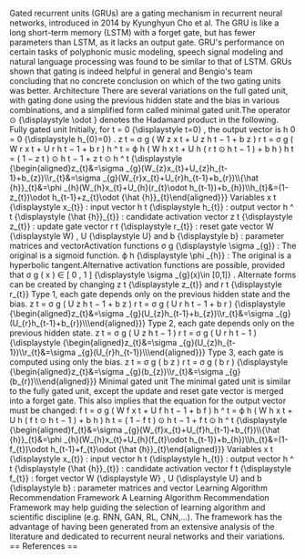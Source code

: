 Gated recurrent units (GRUs) are a gating mechanism in recurrent neural
networks, introduced in 2014 by Kyunghyun Cho et al. The GRU is like a
long short-term memory (LSTM) with a forget gate, but has fewer
parameters than LSTM, as it lacks an output gate. GRU\'s performance on
certain tasks of polyphonic music modeling, speech signal modeling and
natural language processing was found to be similar to that of LSTM.
GRUs shown that gating is indeed helpful in general and Bengio\'s team
concluding that no concrete conclusion on which of the two gating units
was better. Architecture There are several variations on the full gated
unit, with gating done using the previous hidden state and the bias in
various combinations, and a simplified form called minimal gated
unit.The operator ⊙ {\\displaystyle \\odot } denotes the Hadamard
product in the following. Fully gated unit Initially, for t = 0
{\\displaystyle t=0} , the output vector is h 0 = 0 {\\displaystyle
h\_{0}=0} . z t = σ g ( W z x t + U z h t − 1 + b z ) r t = σ g ( W r x
t + U r h t − 1 + b r ) h \^ t = ϕ h ( W h x t + U h ( r t ⊙ h t − 1 ) +
b h ) h t = ( 1 − z t ) ⊙ h t − 1 + z t ⊙ h \^ t {\\displaystyle
{\\begin{aligned}z\_{t}&=\\sigma
\_{g}(W\_{z}x\_{t}+U\_{z}h\_{t-1}+b\_{z})\\\\r\_{t}&=\\sigma
\_{g}(W\_{r}x\_{t}+U\_{r}h\_{t-1}+b\_{r})\\\\{\\hat {h}}\_{t}&=\\phi
\_{h}(W\_{h}x\_{t}+U\_{h}(r\_{t}\\odot
h\_{t-1})+b\_{h})\\\\h\_{t}&=(1-z\_{t})\\odot h\_{t-1}+z\_{t}\\odot
{\\hat {h}}\_{t}\\end{aligned}}} Variables x t {\\displaystyle x\_{t}} :
input vector h t {\\displaystyle h\_{t}} : output vector h \^ t
{\\displaystyle {\\hat {h}}\_{t}} : candidate activation vector z t
{\\displaystyle z\_{t}} : update gate vector r t {\\displaystyle r\_{t}}
: reset gate vector W {\\displaystyle W} , U {\\displaystyle U} and b
{\\displaystyle b} : parameter matrices and vectorActivation functions σ
g {\\displaystyle \\sigma \_{g}} : The original is a sigmoid function. ϕ
h {\\displaystyle \\phi \_{h}} : The original is a hyperbolic
tangent.Alternative activation functions are possible, provided that σ g
( x ) ∈ \[ 0 , 1 \] {\\displaystyle \\sigma \_{g}(x)\\in \[0,1\]} .
Alternate forms can be created by changing z t {\\displaystyle z\_{t}}
and r t {\\displaystyle r\_{t}} Type 1, each gate depends only on the
previous hidden state and the bias. z t = σ g ( U z h t − 1 + b z ) r t
= σ g ( U r h t − 1 + b r ) {\\displaystyle
{\\begin{aligned}z\_{t}&=\\sigma
\_{g}(U\_{z}h\_{t-1}+b\_{z})\\\\r\_{t}&=\\sigma
\_{g}(U\_{r}h\_{t-1}+b\_{r})\\\\\\end{aligned}}} Type 2, each gate
depends only on the previous hidden state. z t = σ g ( U z h t − 1 ) r t
= σ g ( U r h t − 1 ) {\\displaystyle {\\begin{aligned}z\_{t}&=\\sigma
\_{g}(U\_{z}h\_{t-1})\\\\r\_{t}&=\\sigma
\_{g}(U\_{r}h\_{t-1})\\\\\\end{aligned}}} Type 3, each gate is computed
using only the bias. z t = σ g ( b z ) r t = σ g ( b r ) {\\displaystyle
{\\begin{aligned}z\_{t}&=\\sigma \_{g}(b\_{z})\\\\r\_{t}&=\\sigma
\_{g}(b\_{r})\\\\\\end{aligned}}} Minimal gated unit The minimal gated
unit is similar to the fully gated unit, except the update and reset
gate vector is merged into a forget gate. This also implies that the
equation for the output vector must be changed: f t = σ g ( W f x t + U
f h t − 1 + b f ) h \^ t = ϕ h ( W h x t + U h ( f t ⊙ h t − 1 ) + b h )
h t = ( 1 − f t ) ⊙ h t − 1 + f t ⊙ h \^ t {\\displaystyle
{\\begin{aligned}f\_{t}&=\\sigma
\_{g}(W\_{f}x\_{t}+U\_{f}h\_{t-1}+b\_{f})\\\\{\\hat {h}}\_{t}&=\\phi
\_{h}(W\_{h}x\_{t}+U\_{h}(f\_{t}\\odot
h\_{t-1})+b\_{h})\\\\h\_{t}&=(1-f\_{t})\\odot h\_{t-1}+f\_{t}\\odot
{\\hat {h}}\_{t}\\end{aligned}}} Variables x t {\\displaystyle x\_{t}} :
input vector h t {\\displaystyle h\_{t}} : output vector h \^ t
{\\displaystyle {\\hat {h}}\_{t}} : candidate activation vector f t
{\\displaystyle f\_{t}} : forget vector W {\\displaystyle W} , U
{\\displaystyle U} and b {\\displaystyle b} : parameter matrices and
vector Learning Algorithm Recommendation Framework A Learning Algorithm
Recommendation Framework may help guiding the selection of learning
algorithm and scientific discipline (e.g. RNN, GAN, RL, CNN,\...). The
framework has the advantage of having been generated from an extensive
analysis of the literature and dedicated to recurrent neural networks
and their variations. == References ==
